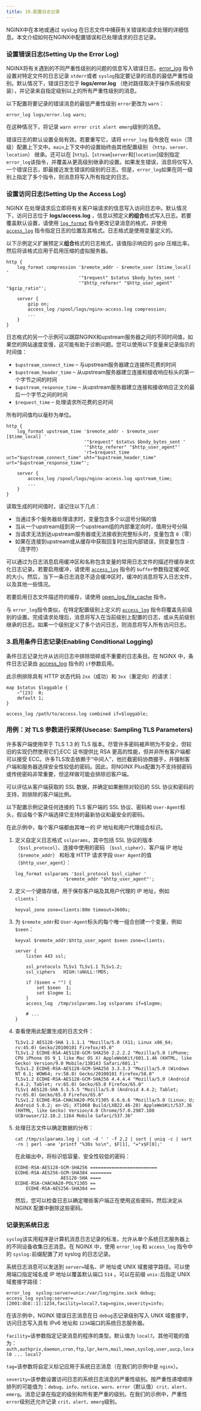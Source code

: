 ```yaml
---
title: 19.配置日志记录
---
```

NGINX中在本地或通过 syslog 在日志文件中捕获有关错误和请求处理的详细信息。本文介绍如何在NGINX中配置错误和已处理请求的日志记录。

### 设置错误日志(Setting Up the Error Log)

NGINX将有关遇到的不同严重性级别的问题的信息写入错误日志。[error_log](https://nginx.org/en/docs/ngx_core_module.html#error_log) 指令设置对特定文件的日志记录 `stderr`或者 `syslog`指定要记录的消息的最低严重性级别。默认情况下，错误日志位于  **logs/error.log** （绝对路径取决于操作系统和安装），并记录来自指定级别以上的所有严重性级别的消息。

以下配置将要记录的错误消息的最低严重性级别 `error`更改为 `warn`：

```nginx
error_log logs/error.log warn;
```

在这种情况下，将记录 `warn error crit alert emerg`级别的消息。

错误日志的默认设置全局有效。若要重写它，请将 `error_log` 指令放在 `main`（顶级）配置上下文中。`main`上下文中的设置始终由其他配置级别 （`http，server，location`） 继承。还可以在 [`http`]、[`stream`]`server`和[`location`]级别指定 `error_log`该指令，并覆盖从更高级别继承的设置。如果发生错误，消息将仅写入一个错误日志，即最接近发生错误的级别的日志。但是，`error_log`如果在同一级别上指定了多个指令，则消息将写入所有指定的日志。

### 设置访问日志(Setting Up the Access Log)

NGINX 在处理请求后立即将有关客户端请求的信息写入访问日志中。默认情况下，访问日志位于  **logs/access.log** ，信息以预定义**的组合**格式写入日志。若要覆盖默认设置，请使用 [`log_format`](https://nginx.org/en/docs/http/ngx_http_log_module.html#log_format) 指令更改记录消息的格式，并使用 [`access_log`](https://nginx.org/en/docs/http/ngx_http_log_module.html#access_log) 指令指定日志的位置及其格式。日志格式是使用变量定义的。

以下示例定义扩展预定义**组合**格式的日志格式，该值指示响应的 gzip 压缩比率。然后将该格式应用于启用压缩的虚拟服务器。

```nginx
http {
    log_format compression '$remote_addr - $remote_user [$time_local] '
                           '"$request" $status $body_bytes_sent '
                           '"$http_referer" "$http_user_agent" "$gzip_ratio"';

    server {
        gzip on;
        access_log /spool/logs/nginx-access.log compression;
        ...
    }
}
```

日志格式的另一个示例可以跟踪NGINX和upstream服务器之间的不同时间值，如果您的网站速度变慢，这可能有助于诊断问题。您可以使用以下变量来记录指示的时间值：

* `$upstream_connect_time` – 与upstream服务器建立连接所花费的时间
* `$upstream_header_time` – 从upstream服务器建立连接和接收响应标头的第一个字节之间的时间
* `$upstream_response_time` – 从upstream服务器建立连接和接收响应正文的最后一个字节之间的时间
* `$request_time` – 处理请求所花费的总时间

所有时间值均以毫秒为单位。

```nginx
http {
    log_format upstream_time '$remote_addr - $remote_user [$time_local] '
                             '"$request" $status $body_bytes_sent '
                             '"$http_referer" "$http_user_agent"'
                             'rt=$request_time uct="$upstream_connect_time" uht="$upstream_header_time" urt="$upstream_response_time"';

    server {
        access_log /spool/logs/nginx-access.log upstream_time;
        ...
    }
}
```

读取生成的时间值时，请记住以下几点：

* 当通过多个服务器处理请求时，变量包含多个以逗号分隔的值
* 当从一个upstream组到另一个upstream组的内部重定向时，值用分号分隔
* 当请求无法到达upstream服务器或无法接收到完整标头时，变量包含 `0`（零）
* 如果在连接到upstream或从缓存中获取回复时出现内部错误，则变量包含 `-`（连字符）

可以通过为日志消息启用缓冲区和名称包含变量的常用日志文件的描述符缓存来优化日志记录。若要启用缓冲，请使用 [`access_log`](https://nginx.org/en/docs/http/ngx_http_log_module.html#access_log) 指令的 `buffer`参数指定缓冲区的大小。然后，当下一条日志消息不适合缓冲区时，缓冲的消息将写入日志文件，以及其他一些情况。

若要启用日志文件描述符的缓存，请使用 [open_log_file_cache](https://nginx.org/en/docs/http/ngx_http_log_module.html#open_log_file_cache) 指令。

与 `error_log`指令类似，在特定配置级别上定义的 [`access_log`](https://nginx.org/en/docs/http/ngx_http_log_module.html#access_log) 指令将覆盖先前级别的设置。完成请求处理后，消息将写入在当前级别上配置的日志，或从先前级别继承的日志。如果一个级别定义了多个访问日志，则消息将写入所有访问日志。

### 3.启用条件日志记录(Enabling Conditional Logging)

条件日志记录允许从访问日志中排除琐碎或不重要的日志条目。在 NGINX 中，条件日志记录由 [access_log](https://nginx.org/en/docs/http/ngx_http_log_module.html#access_log) 指令的 `if`参数启用。

此示例排除具有 HTTP 状态代码 `2xx`（成功）和 `3xx`（重定向）的请求：

```nginx
map $status $loggable {
    ~^[23]  0;
    default 1;
}

access_log /path/to/access.log combined if=$loggable;
```

### 用例：对 TLS 参数进行采样(Usecase: Sampling TLS Parameters)

许多客户端使用早于 TLS 1.3 的 TLS 版本。尽管许多密码被声明为不安全，但较旧的实现仍然使用它们;ECC 证书提供比 RSA 更高的性能，但并非所有客户端都可以接受 ECC。许多TLS攻击依赖于“中间人”，他拦截密码协商握手，并强制客户端和服务器选择安全性较低的密码。因此，将NGINX Plus配置为不支持弱密码或传统密码非常重要，但这样做可能会排除旧客户端。

可以评估从客户端获取的 SSL 数据，并确定如果删除对较旧的 SSL 协议和密码的支持，则排除的客户端比例。

以下配置示例记录任何连接的 TLS 客户端的 SSL 协议、密码和 `User-Agent`标头，假设每个客户端选择它支持的最新协议和最安全的密码。

在此示例中，每个客户端都由其唯一的 IP 地址和用户代理组合标识。

1. 定义自定义日志格式 `sslparams`，其中包括 SSL 协议的版本 （`$ssl_protocol`）、连接中使用的密码 （`$ssl_cipher`）、客户端 IP 地址 （`$remote_addr`） 和标准 HTTP 请求字段 `User Agent`的值 （`$http_user_agent`）：

   ```nginx
   log_format sslparams '$ssl_protocol $ssl_cipher '
                     '$remote_addr "$http_user_agent"';
   ```
2. 定义一个键值存储，用于保存客户端及其用户代理的 IP 地址，例如 `clients`：

   ```nginx
   keyval_zone zone=clients:80m timeout=3600s;
   ```
3. 为 `$remote_addr`和 `User-Agent`标头的每个唯一组合创建一个变量，例如 `$seen`：

   ```nginx
   keyval $remote_addr:$http_user_agent $seen zone=clients;

   server {
       listen 443 ssl;

       ssl_protocols TLSv1 TLSv1.1 TLSv1.2;
       ssl_ciphers   HIGH:!aNULL:!MD5;

       if ($seen = "") {
           set $seen  1;
           set $logme 1;
       }
       access_log  /tmp/sslparams.log sslparams if=$logme;

       # ...
   }
   ```
4. 查看使用此配置生成的日志文件：

   ```none
   TLSv1.2 AES128-SHA 1.1.1.1 "Mozilla/5.0 (X11; Linux x86_64; rv:45.0) Gecko/20100101 Firefox/45.0"
   TLSv1.2 ECDHE-RSA-AES128-GCM-SHA256 2.2.2.2 "Mozilla/5.0 (iPhone; CPU iPhone OS 9_1 like Mac OS X) AppleWebKit/601.1.46 (KHTML, like Gecko) Version/9.0 Mobile/13B143 Safari/601.1"
   TLSv1.2 ECDHE-RSA-AES128-GCM-SHA256 3.3.3.3 "Mozilla/5.0 (Windows NT 6.1; WOW64; rv:58.0) Gecko/20100101 Firefox/58.0"
   TLSv1.2 ECDHE-RSA-AES128-GCM-SHA256 4.4.4.4 "Mozilla/5.0 (Android 4.4.2; Tablet; rv:65.0) Gecko/65.0 Firefox/65.0"
   TLSv1 AES128-SHA 5.5.5.5 "Mozilla/5.0 (Android 4.4.2; Tablet; rv:65.0) Gecko/65.0 Firefox/65.0"
   TLSv1.2 ECDHE-RSA-CHACHA20-POLY1305 6.6.6.6 "Mozilla/5.0 (Linux; U; Android 5.0.2; en-US; XT1068 Build/LXB22.46-28) AppleWebKit/537.36 (KHTML, like Gecko) Version/4.0 Chrome/57.0.2987.108 UCBrowser/12.10.2.1164 Mobile Safari/537.36"
   ```
5. 处理日志文件以确定数据的分布：

   ```shell
   cat /tmp/sslparams.log | cut -d ' ' -f 2,2 | sort | uniq -c | sort -rn | perl -ane 'printf "%30s %s\n", $F[1], "="x$F[0];'
   ```

   在此输出中，将标识低容量、安全性较低的密码：

   ```shell
   ECDHE-RSA-AES128-GCM-SHA256 =========================
   ECDHE-RSA-AES256-GCM-SHA384 ========
                    AES128-SHA ====
   ECDHE-RSA-CHACHA20-POLY1305 ==
       ECDHE-RSA-AES256-SHA384 ==
   ```

   然后，您可以检查日志以确定哪些客户端正在使用这些密码，然后决定从NGINX 配置中删除这些密码。

### 记录到系统日志

`syslog`该实用程序是计算机消息日志记录的标准，允许从单个系统日志服务器上的不同设备收集日志消息。在 NGINX 中，使用 `error_log` 和 `access_log` 指令中的 `syslog:`前缀配置了对 syslog 的日志记录。

系统日志消息可以发送到 `server=`域名、IP 地址或 UNIX 域套接字路径。可以使用端口指定域名或 IP 地址以覆盖默认端口 `514` 。可以在前缀 `unix:`后指定 UNIX 域套接字路径：

```nginx
error_log  syslog:server=unix:/var/log/nginx.sock debug;
access_log syslog:server=[2001:db8::1]:1234,facility=local7,tag=nginx,severity=info;
```

在该示例中，NGINX 错误日志消息在日 `debug`志记录级别写入 UNIX 域套接字，访问日志写入具有 IPv6 地址和 `1234`端口的系统日志服务器。

`facility=`该参数指定记录消息的程序的类型。默认值为 `local7`。其他可能的值为：`auth,authpriv,daemon,cron,ftp,lpr,kern,mail,news,syslog,user,uucp,local0 ... local7`

`tag=`该参数将自定义标记应用于系统日志消息（在我们的示例中是 `nginx`）。

`severity=`该参数设置访问日志的系统日志消息的严重性级别。按严重性递增顺序排列的可能值为：`debug，info，notice，warn，error`（默认值）`crit，alert，emerg`。消息记录在指定的级别和所有更严重的级别。在我们的示例中，严重性 `error`级别还允许记录 `crit，alert，emerg`级别。

